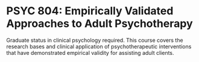 # PSYC 804: Empirically Validated Approaches to Adult Psychotherapy

Graduate status in clinical psychology required. This course covers the research bases and clinical application of psychotherapeutic interventions that have demonstrated empirical validity for assisting adult clients.